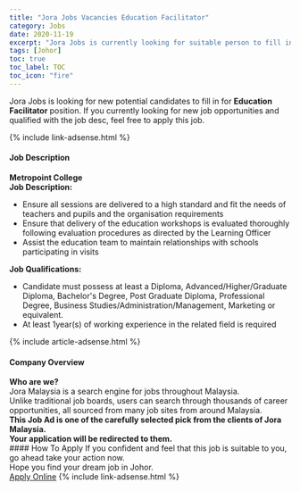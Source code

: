 ```yaml
---
title: "Jora Jobs Vacancies Education Facilitator" 
category: Jobs 
date: 2020-11-19 
excerpt: "Jora Jobs is currently looking for suitable person to fill in the Education Facilitator which positioned at Johor" 
tags: [Johor] 
toc: true 
toc_label: TOC 
toc_icon: "fire" 
--- 
```


<p>Jora Jobs is looking for new potential candidates to fill in for <b>Education Facilitator</b> position. If you currently looking for new job opportunities and qualified with the job desc, feel free to apply this job.
</p>{% include link-adsense.html %} 
<div><div><div><h4>Job Description</h4></div></div><div><div><span><div><div><strong>Metropoint College</strong></div><div><div><strong>Job Description:</strong></div><ul><li>Ensure all sessions are delivered to a high standard and fit the needs of teachers and pupils and the organisation requirements</li><li>Ensure that delivery of the education workshops is evaluated thoroughly following evaluation procedures as directed by the Learning Officer</li><li>Assist the education team to maintain relationships with schools participating in visits</li></ul><div><div><strong>Job Qualifications:</strong></div><ul><li>Candidate must possess at least a Diploma, Advanced/Higher/Graduate Diploma, Bachelor's Degree, Post Graduate Diploma, Professional Degree, Business Studies/Administration/Management, Marketing or equivalent.</li><li>At least 1year(s) of working experience in the related field is required</li></ul></div></div></div></span></div></div></div> 
{% include article-adsense.html %} 
<div><div><div><h4>Company Overview</h4></div></div><div><div><span><div><div>
<strong>Who are we?</strong></div>
<div>
	Jora Malaysia is a search engine for jobs throughout Malaysia.<br>
	Unlike traditional job boards, users can search through thousands of career opportunities, all sourced from many job sites from around Malaysia.&#160;</div>
<div>
<div>
<strong>This Job Ad is one of the carefully selected pick from the clients of Jora Malaysia.</strong></div>
<div>
<strong>Your application will be redirected to them.</strong></div>
</div></div></span></div></div></div> 
#### How To Apply 
If you confident and feel that this job is suitable to you, go ahead take your action now. <br/> 
Hope you find your dream job in Johor. <br/> 
<a href="https://www.jobstreet.com.my/en/job/education-facilitator-4427439?jobId=jobstreet-my-job-4427439&sectionRank=16&token=0~5c78bd40-a3ad-4a05-90d9-54ba6c2e3f9c&fr=SRP%20View%20In%20New%20Ta" class="btn btn--info" target="_blank" rel="nofollow noopenner">Apply Online</a> 
{% include link-adsense.html %} 